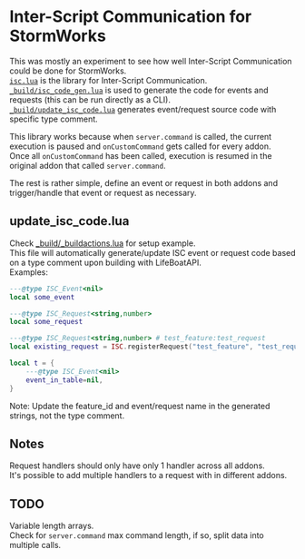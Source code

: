# Inter-Script Communication for StormWorks
This was mostly an experiment to see how well Inter-Script Communication could be done for StormWorks.  
[`isc.lua`](isc.lua) is the library for Inter-Script Communication.  
[`_build/isc_code_gen.lua`](_build/isc_code_gen.lua) is used to generate the code for events and requests (this can be run directly as a CLI).  
[`_build/update_isc_code.lua`](_build/update_isc_code.lua) generates event/request source code with specific type comment.  

This library works because when `server.command` is called, the current execution is paused and `onCustomCommand` gets called for every addon.  
Once all `onCustomCommand` has been called, execution is resumed in the original addon that called `server.command`.  

The rest is rather simple, define an event or request in both addons and trigger/handle that event or request as necessary.  


## update_isc_code.lua
Check [_build/_buildactions.lua](_build/_buildactions.lua) for setup example.  
This file will automatically generate/update ISC event or request code based on a type comment upon building with LifeBoatAPI.  
Examples:
```lua
---@type ISC_Event<nil>
local some_event

---@type ISC_Request<string,number>
local some_request

---@type ISC_Request<string,number> # test_feature:test_request
local existing_request = ISC.registerRequest("test_feature", "test_request", <SHORTENED_FOR_READABILITY...>)

local t = {
	---@type ISC_Event<nil>
	event_in_table=nil,
}
```
Note: Update the feature_id and event/request name in the generated strings, not the type comment.  


## Notes
Request handlers should only have only 1 handler across all addons.  
It's possible to add multiple handlers to a request with in different addons.  


## TODO
Variable length arrays.  
Check for `server.command` max command length, if so, split data into multiple calls.  
